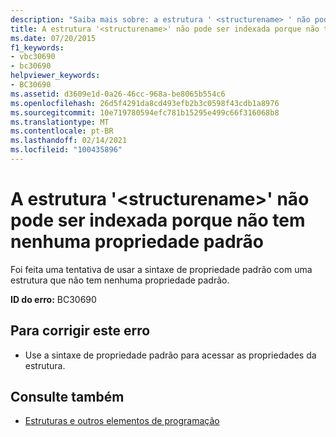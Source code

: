 ```yaml
---
description: "Saiba mais sobre: a estrutura ' <structurename> ' não pode ser indexada porque não tem nenhuma propriedade padrão"
title: A estrutura '<structurename>' não pode ser indexada porque não tem nenhuma propriedade padrão
ms.date: 07/20/2015
f1_keywords:
- vbc30690
- bc30690
helpviewer_keywords:
- BC30690
ms.assetid: d3609e1d-0a26-46cc-968a-be8065b554c6
ms.openlocfilehash: 26d5f4291da8cd493efb2b3c0598f43cdb1a8976
ms.sourcegitcommit: 10e719780594efc781b15295e499c66f316068b8
ms.translationtype: MT
ms.contentlocale: pt-BR
ms.lasthandoff: 02/14/2021
ms.locfileid: "100435896"
---
```

# <a name="structure-structurename-cannot-be-indexed-because-it-has-no-default-property"></a>A estrutura '\<structurename>' não pode ser indexada porque não tem nenhuma propriedade padrão

Foi feita uma tentativa de usar a sintaxe de propriedade padrão com uma estrutura que não tem nenhuma propriedade padrão.  
  
 **ID do erro:** BC30690  
  
## <a name="to-correct-this-error"></a>Para corrigir este erro  
  
- Use a sintaxe de propriedade padrão para acessar as propriedades da estrutura.  
  
## <a name="see-also"></a>Consulte também

- [Estruturas e outros elementos de programação](../programming-guide/language-features/data-types/structures-and-other-programming-elements.md)
